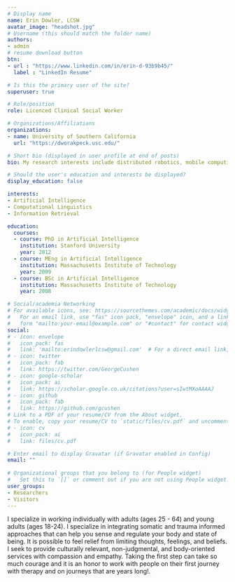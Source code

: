 ```yaml
---
# Display name
name: Erin Dowler, LCSW
avatar_image: "headshot.jpg"
# Username (this should match the folder name)
authors:
- admin
# resume download button
btn:
- url : "https://www.linkedin.com/in/erin-d-93b9b45/"
  label : "LinkedIn Resume"

# Is this the primary user of the site?
superuser: true

# Role/position
role: Licenced Clinical Social Worker

# Organizations/Affiliations
organizations:
- name: University of Southern California
  url: "https://dworakpeck.usc.edu/"

# Short bio (displayed in user profile at end of posts)
bio: My research interests include distributed robotics, mobile computing and programmable matter.

# Should the user's education and interests be displayed?
display_education: false

interests:
- Artificial Intelligence
- Computational Linguistics
- Information Retrieval

education:
  courses:
  - course: PhD in Artificial Intelligence
    institution: Stanford University
    year: 2012
  - course: MEng in Artificial Intelligence
    institution: Massachusetts Institute of Technology
    year: 2009
  - course: BSc in Artificial Intelligence
    institution: Massachusetts Institute of Technology
    year: 2008

# Social/academia Networking
# For available icons, see: https://sourcethemes.com/academic/docs/widgets/#icons
#   For an email link, use "fas" icon pack, "envelope" icon, and a link in the
#   form "mailto:your-email@example.com" or "#contact" for contact widget.
social:
# - icon: envelope
#   icon_pack: fas
#   link: 'mailto:erindowlerlcsw@gmail.com'  # For a direct email link, use "mailto:test@example.org".
# - icon: twitter
#   icon_pack: fab
#   link: https://twitter.com/GeorgeCushen
# - icon: google-scholar
#   icon_pack: ai
#   link: https://scholar.google.co.uk/citations?user=sIwtMXoAAAAJ
# - icon: github
#   icon_pack: fab
#   link: https://github.com/gcushen
# Link to a PDF of your resume/CV from the About widget.
# To enable, copy your resume/CV to `static/files/cv.pdf` and uncomment the lines below.  
# - icon: cv
#   icon_pack: ai
#   link: files/cv.pdf

# Enter email to display Gravatar (if Gravatar enabled in Config)
email: ""
  
# Organizational groups that you belong to (for People widget)
#   Set this to `[]` or comment out if you are not using People widget.  
user_groups:
- Researchers
- Visitors
---
```


I specialize in working individually with adults (ages 25 - 64) and young adults (ages 18-24). I specialize in integrating somatic and trauma informed approaches that can help you sense and regulate your body and state of being.
It is possible to feel relief from limiting thoughts, feelings, and beliefs. I seek to provide culturally relevant, non-judgmental, and body-oriented services with compassion and empathy. Taking the first step can take so much courage and it is an honor to work with people on their first journey with therapy and on journeys that are years long!.

<!-- ![reviews](../../img/certifacates.jpg)

It is a long established fact that a reader will be distracted by the readable content of a page when looking at its layout. The point of using Lorem Ipsum. The point of using Lorem Ipsum. distracted by the readable content of a page. -->
